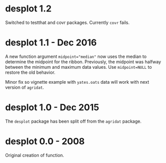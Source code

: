 # desplot 1.2

Switched to testthat and covr packages. Currently `covr` fails.

# desplot 1.1 - Dec 2016

A new function argument `midpoint="median"` now uses the median to determine the midpoint for the ribbon. Previously, the midpoint was halfway between the minimum and maximum data values.  Use `midpoint=NULL` to restore the old behavior.

Minor fix so vignette example with `yates.oats` data will work with next version of `agridat`.

# desplot 1.0 - Dec 2015

The `desplot` package has been split off from the `agridat` package.

# desplot 0.0 - 2008

Original creation of function.

